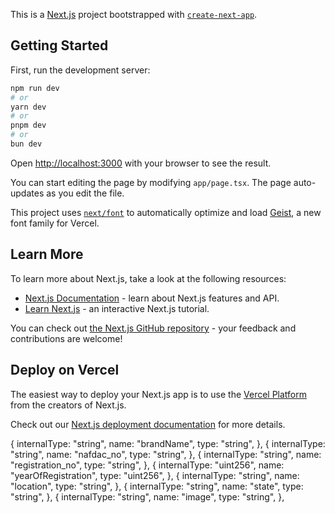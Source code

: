 This is a [Next.js](https://nextjs.org) project bootstrapped with [`create-next-app`](https://nextjs.org/docs/app/api-reference/cli/create-next-app).

## Getting Started

First, run the development server:

```bash
npm run dev
# or
yarn dev
# or
pnpm dev
# or
bun dev
```

Open [http://localhost:3000](http://localhost:3000) with your browser to see the result.

You can start editing the page by modifying `app/page.tsx`. The page auto-updates as you edit the file.

This project uses [`next/font`](https://nextjs.org/docs/app/building-your-application/optimizing/fonts) to automatically optimize and load [Geist](https://vercel.com/font), a new font family for Vercel.

## Learn More

To learn more about Next.js, take a look at the following resources:

- [Next.js Documentation](https://nextjs.org/docs) - learn about Next.js features and API.
- [Learn Next.js](https://nextjs.org/learn) - an interactive Next.js tutorial.

You can check out [the Next.js GitHub repository](https://github.com/vercel/next.js) - your feedback and contributions are welcome!

## Deploy on Vercel

The easiest way to deploy your Next.js app is to use the [Vercel Platform](https://vercel.com/new?utm_medium=default-template&filter=next.js&utm_source=create-next-app&utm_campaign=create-next-app-readme) from the creators of Next.js.

Check out our [Next.js deployment documentation](https://nextjs.org/docs/app/building-your-application/deploying) for more details.



{
            internalType: "string",
            name: "brandName",
            type: "string",
          },
          {
            internalType: "string",
            name: "nafdac_no",
            type: "string",
          },
          {
            internalType: "string",
            name: "registration_no",
            type: "string",
          },
          {
            internalType: "uint256",
            name: "yearOfRegistration",
            type: "uint256",
          },
          {
            internalType: "string",
            name: "location",
            type: "string",
          },
          {
            internalType: "string",
            name: "state",
            type: "string",
          },
          {
            internalType: "string",
            name: "image",
            type: "string",
          },